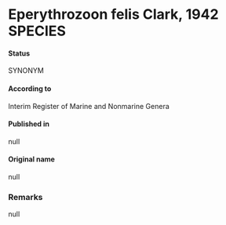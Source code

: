 # Eperythrozoon felis Clark, 1942 SPECIES

#### Status
SYNONYM

#### According to
Interim Register of Marine and Nonmarine Genera

#### Published in
null

#### Original name
null

### Remarks
null